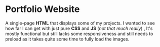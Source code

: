 # Portfolio Website
A single-page **HTML** that displays some of my projects. 
I wanted to see how far I can get with just pure **CSS** and **JS** (*not that much really*) ,
It's mostly functional but still lacks some responsiveness and still needs to preload as it takes quite some time to fully load the images.
